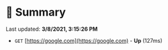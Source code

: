 # 📖 Summary
Last updated: **3/8/2021, 3:15:26 PM**

- `GET` [https://google.com](https://google.com) - **Up** (127ms)
